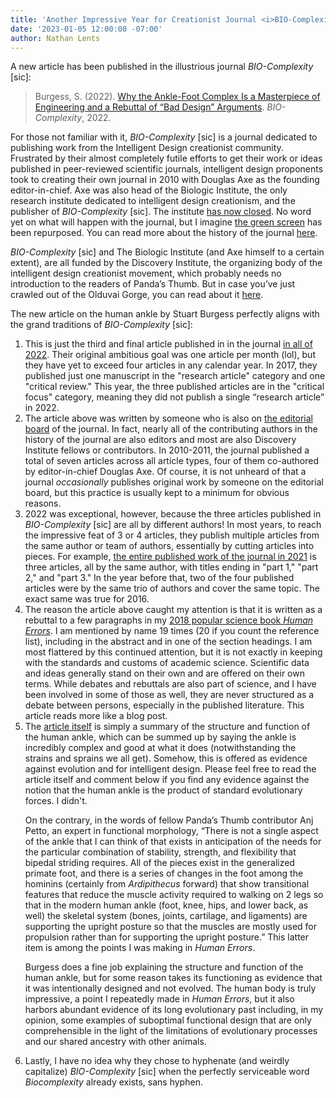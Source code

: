 ```yaml
---
title: 'Another Impressive Year for Creationist Journal <i>BIO-Complexity</i> [sic]'
date: '2023-01-05 12:00:00 -07:00'
author: Nathan Lents
---
```


A new article has been published in the illustrious journal <i>BIO-Complexity</i> [sic]:

<blockquote>Burgess, S. (2022). <a href="https://bio-complexity.org/ojs/index.php/main/article/view/BIO-C.2022.3">Why the Ankle-Foot Complex Is a Masterpiece of Engineering and a Rebuttal of “Bad Design” Arguments</a>. <i>BIO-Complexity</i>, 2022.</blockquote>


For those not familiar with it, <i>BIO-Complexity</i> [sic] is a journal dedicated to publishing work from the Intelligent Design creationist community. Frustrated by their almost completely futile efforts to get their work or ideas published in peer-reviewed scientific journals, intelligent design proponents took to creating their own journal in 2010 with Douglas Axe as the founding editor-in-chief. Axe was also head of the Biologic Institute, the only research institute dedicated to intelligent design creationism, and the publisher of <i>BIO-Complexity</i> [sic]. The institute <a href="https://pandasthumb.org/archives/2021/05/biologic-institute-closes.html">has now closed</a>. No word yet on what will happen with the journal, but I imagine <a href="https://arstechnica.com/science/2012/12/inteliigent-design-think-tanks-institute-is-a-shutterstock-image/">the green screen</a> has been repurposed. You can read more about the history of the journal <a href="https://ncse.ngo/latest-intelligent-design-journal">here</a>. 

<i>BIO-Complexity</i> [sic] and The Biologic Institute (and Axe himself to a certain extent), are all funded by the Discovery Institute, the organizing body of the intelligent design creationist movement, which probably needs no introduction to the readers of Panda’s Thumb. But in case you’ve just crawled out of the Olduvai Gorge, you can read about it <a href="https://en.wikipedia.org/wiki/Discovery_Institute">here</a>.

The new article on the human ankle by Stuart Burgess perfectly aligns with the grand traditions of <i>BIO-Complexity</i> [sic]:

<!--more-->

<ol><li>This is just the third and final article published in in the journal <a href="https://bio-complexity.org/ojs/index.php/main/issue/view/36">in all of 2022</a>. Their original ambitious goal was one article per month (lol), but they have yet to exceed four articles in any calendar year. In 2017, they published just one manuscript in the "research article" category and one "critical review." This year, the three published articles are in the "critical focus" category, meaning they did not publish a single “research article” in 2022.</li>

<li>The article above was written by someone who is also on <a href="https://bio-complexity.org/ojs/index.php/main/about/editorialTeam">the editorial board</a> of the journal. In fact, nearly all of the contributing authors in the history of the journal are also editors and most are also Discovery Institute fellows or contributors. In 2010-2011, the journal published a total of seven articles across all article types, four of them co-authored by editor-in-chief Douglas Axe. Of course, it is not unheard of that a journal <i>occasionally</i> publishes original work by someone on the editorial board, but this practice is usually kept to a minimum for obvious reasons.</li>

<li>2022 was exceptional, however, because the three articles published in <i>BIO-Complexity</i> [sic] are all by different authors! In most years, to reach the impressive feat of 3 or 4 articles, they publish multiple articles from the same author or team of authors, essentially by cutting articles into pieces. For example, <a href="https://bio-complexity.org/ojs/index.php/main/issue/view/35">the entire published work of the journal in 2021</a> is three articles, all by the same author, with titles ending in "part 1," "part 2," and "part 3." In the year before that, two of the four published articles were by the same trio of authors and cover the same topic. The exact same was true for 2016.</li>

<li>The reason the article above caught my attention is that it is written as a rebuttal to a few paragraphs in my <a href="https://thehumanevolutionblog.com/book-human-errors/">2018 popular science book <i>Human Errors</i></a>. I am mentioned by name 19 times (20 if you count the reference list), including in the abstract and in one of the section headings. I am most flattered by this continued attention, but it is not exactly in keeping with the standards and customs of academic science. Scientific data and ideas generally stand on their own and are offered on their own terms. While debates and rebuttals are also part of science, and I have been involved in some of those as well, they are never structured as a debate between persons, especially in the published literature. This article reads more like a blog post.</li> 

<li>The <a href="https://bio-complexity.org/ojs/index.php/main/article/view/BIO-C.2022.3">article itself</a> is simply a summary of the structure and function of the human ankle, which can be summed up by saying the ankle is incredibly complex and good at what it does (notwithstanding the strains and sprains we all get). Somehow, this is offered as evidence against evolution and for intelligent design. Please feel free to read the article itself and comment below if you find any evidence against the notion that the human ankle is the product of standard evolutionary forces. I didn't. 

On the contrary, in the words of fellow Panda’s Thumb contributor Anj Petto, an expert in functional morphology, “There is not a single aspect of the ankle that I can think of that exists in anticipation of the needs for the particular combination of stability, strength, and flexibility that bipedal striding requires. All of the pieces exist in the generalized primate foot, and there is a series of changes in the foot among the hominins (certainly from <i>Ardipithecus</i> forward) that show transitional features that reduce the muscle activity required to walking on 2 legs so that in the modern human ankle (foot, knee, hips, and lower back, as well) the skeletal system (bones, joints, cartilage, and ligaments) are supporting the upright posture so that the muscles are mostly used for propulsion rather than for supporting the upright posture.” This latter item is among the points I was making in <i>Human Errors</i>. 

Burgess does a fine job explaining the structure and function of the human ankle, but for some reason takes its functioning as evidence that it was intentionally designed and not evolved. The human body is truly impressive, a point I repeatedly made in <i>Human Errors</i>, but it also harbors abundant evidence of its long evolutionary past including, in my opinion, some examples of suboptimal functional design that are only comprehensible in the light of the limitations of evolutionary processes and our shared ancestry with other animals.</li>

<li>Lastly, I have no idea why they chose to hyphenate (and weirdly capitalize) <i>BIO-Complexity</i> [sic] when the perfectly serviceable word <i>Biocomplexity</i> already exists, sans hyphen.</li></ol>

